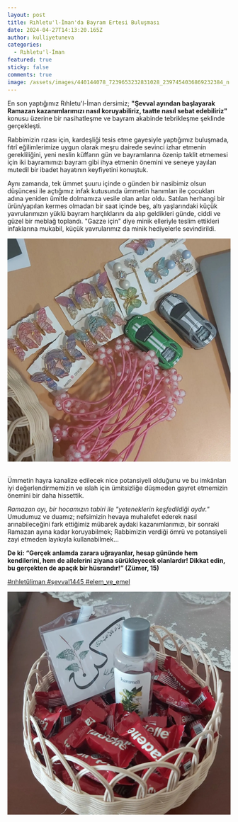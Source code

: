 ```yaml
---
layout: post
title: Rıhletu'l-İman'da Bayram Ertesi Buluşması
date: 2024-04-27T14:13:20.165Z
author: kulliyetuneva
categories:
  - Rıhletu'l-İman
featured: true
sticky: false
comments: true
image: /assets/images/440144078_7239653232831028_2397454036869232384_n.jpg
---
```

En son yaptığımız Rıhletu'l-İman dersimiz; **"Şevval ayından başlayarak Ramazan kazanımlarımızı nasıl koruyabiliriz, taatte nasıl sebat edebiliriz"** konusu üzerine bir nasihatleşme ve bayram akabinde tebrikleşme şeklinde gerçekleşti.

Rabbimizin rızası için, kardeşliği tesis etme gayesiyle yaptığımız buluşmada, fıtrî eğilimlerimize uygun olarak meşru dairede sevinci izhar etmenin gerekliliğini, yeni neslin küffarın gün ve bayramlarına özenip taklit etmemesi için iki bayramımızı bayram gibi ihya etmenin önemini ve seneye yayılan mutedil bir ibadet hayatının keyfiyetini konuştuk.

Aynı zamanda, tek ümmet şuuru içinde o günden bir nasibimiz olsun düşüncesi ile açtığımız infak kutusunda ümmetin hanımları ile çocukları adına yeniden ümitle dolmamıza vesile olan anlar oldu. Satılan herhangi bir ürün/yapılan kermes olmadan bir saat içinde beş, altı yaşlarındaki küçük yavrularımızın yüklü bayram harçlıklarını da alıp geldikleri günde, ciddi ve güzel bir meblağ toplandı. "Gazze için" diye minik elleriyle teslim ettikleri infaklarına mukabil, küçük yavrularımız da minik hediyelerle sevindirildi.

![](/assets/images/439936098_7239656736164011_7804753905541985588_n.jpg)

\
Ümmetin hayra kanalize edilecek nice potansiyeli olduğunu ve bu imkânları iyi değerlendirmemizin ve ıslah için ümitsizliğe düşmeden gayret etmemizin önemini bir daha hissettik.

*Ramazan ayı, bir hocamızın tabiri ile "yeteneklerin keşfedildiği aydır."* Umudumuz ve duamız; nefsimizin hevaya muhalefet ederek nasıl arınabileceğini fark ettiğimiz mübarek aydaki kazanımlarımızı, bir sonraki Ramazan ayına kadar koruyabilmek; Rabbimizin verdiği ömrü ve potansiyeli zayi etmeden layıkıyla kullanabilmek...

**De ki: “Gerçek anlamda zarara uğrayanlar, hesap gününde hem kendilerini, hem de ailelerini ziyana sürükleyecek olanlardır! Dikkat edin, bu gerçekten de apaçık bir hüsrandır!” (Zümer, 15)**



[\#rıhletüliman ](https://www.instagram.com/explore/tags/r%C4%B1hlet%C3%BCliman/)[\#şevval1445 ](https://www.instagram.com/explore/tags/%C5%9Fevval1445/)[\#elem_ve_emel](https://www.instagram.com/explore/tags/elem_ve_emel/)

![](/assets/images/440201308_7239656532830698_4922319467236738370_n.jpg)